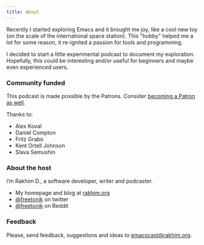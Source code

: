 ```yaml
---
title: About
---
```


Recently I started exploring Emacs and it brought me joy, like a cool new toy (on the scale of the international space station). This "hobby" helped me a lot for some reason, it re-ignited a passion for tools and programming.

I decided to start a little experimental podcast to document my exploration. Hopefully, this could be interesting and/or useful for beginners and maybe even experienced users.

### Community funded

This podcast is made possible by the Patrons. Consider [becoming a Patron as well](https://www.patreon.com/bePatron?u=14316355).

Thanks to:

- Alex Koval
- Daniel Compton
- Fritz Grabo
- Kent Ortell Johnson
- Slava Semushin

### About the host

I’m Rakhim D., a software developer, writer and podcaster.

- My homepage and blog at [rakhim.org](https://rakhim.org/)
- [@freetonik](https://twitter.com/freetonik) on twitter
- [@freetonik](https://www.reddit.com/user/freetonik) on Reddit

### Feedback

Please, send feedback, suggestions and ideas to [emacscast@rakhim.org](mailto:emacscast@rakhim.org).
